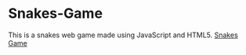 # Snakes-Game
This is a snakes web game made using JavaScript and HTML5.
[Snakes Game](https://rajdeepbharati.github.io/Snakes-Game/)
